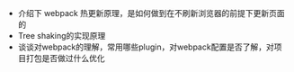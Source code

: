 - 介绍下 webpack 热更新原理，是如何做到在不刷新浏览器的前提下更新页面的
- Tree shaking的实现原理
- 谈谈对webpack的理解，常用哪些plugin，对webpack配置是否了解，对项目打包是否做过什么优化